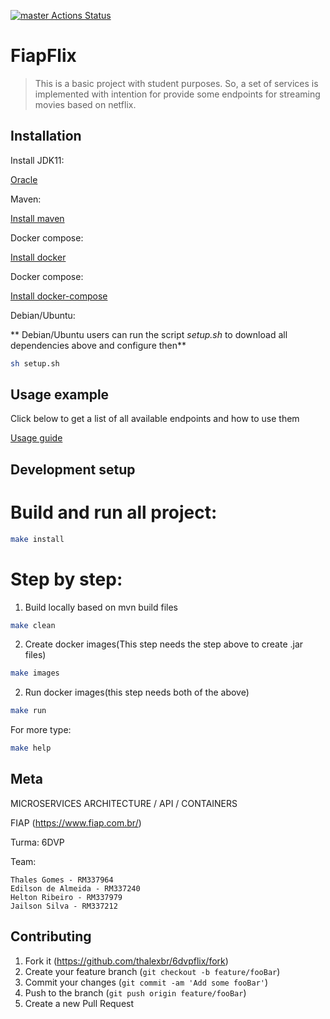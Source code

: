 [![master Actions Status](https://github.com/thalexbr/6dvpflix/workflows/master/badge.svg)](https://github.com/thalexbr/6dvpflix/actions)


# FiapFlix
> This is a basic project with student purposes. So, a set of services is implemented with intention for provide some  endpoints for streaming movies based on netflix.

<!-- TODO: o que ele faz? breve descrição... -->

## Installation

Install JDK11:

[Oracle](https://www.oracle.com/java/technologies/javase-jdk11-downloads.html)

Maven:

[Install maven](https://maven.apache.org/install.html)

Docker compose:

[Install docker](https://docs.docker.com/engine/install/)

Docker compose:

[Install docker-compose](https://docs.docker.com/compose/install)


Debian/Ubuntu:

** Debian/Ubuntu users can run the script _setup.sh_ to download all dependencies above and configure then**

```sh
sh setup.sh
```

## Usage example

Click below to get a list of all available endpoints and how to use them

[Usage guide](assets)

## Development setup

# Build and run all project:
```sh
make install
```

# Step by step:
1. Build locally based on mvn build files

```sh
make clean
```

2. Create docker images(This step needs the step above to create .jar files)

```sh
make images
```
2. Run docker images(this step needs both of the above)

```sh
make run
```

For more type:

```sh
make help
```

## Meta

MICROSERVICES ARCHITECTURE / API / CONTAINERS

FIAP (<https://www.fiap.com.br/>)

Turma: 6DVP

Team:

```
Thales Gomes - RM337964
Edilson de Almeida - RM337240
Helton Ribeiro - RM337979
Jailson Silva - RM337212 
```

## Contributing

1. Fork it (<https://github.com/thalexbr/6dvpflix/fork>)
2. Create your feature branch (`git checkout -b feature/fooBar`)
3. Commit your changes (`git commit -am 'Add some fooBar'`)
4. Push to the branch (`git push origin feature/fooBar`)
5. Create a new Pull Request

<!-- Markdown link & img dfn's -->
[wiki]: https://github.com/thalexbr/6dvpflix/wiki
